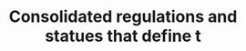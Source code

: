 ---
title: Consolidated regulations and statues that define t
longTitle: 'Consolidated regulations and statues that define the Canadian criminal justice system.'
tags:
- gccommon
scopeNote:
- "[[Criminal code]]"
---
